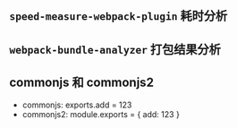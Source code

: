 ## `speed-measure-webpack-plugin` 耗时分析

## `webpack-bundle-analyzer` 打包结果分析


## commonjs 和 commonjs2
 - commonjs: exports.add = 123
 - commonjs2: module.exports  = { add: 123 }